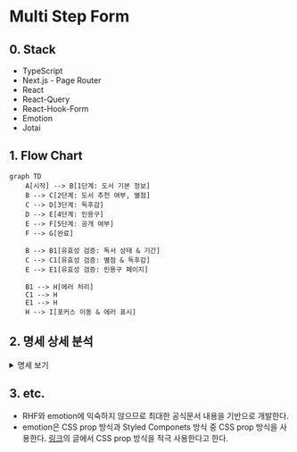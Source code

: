# Multi Step Form

## 0. Stack
- TypeScript
- Next.js - Page Router
- React
- React-Query
- React-Hook-Form
- Emotion
- Jotai

## 1. Flow Chart

```mermaid
graph TD
    A[시작] --> B[1단계: 도서 기본 정보]
    B --> C[2단계: 도서 추천 여부, 별점]
    C --> D[3단계: 독후감]
    D --> E[4단계: 인용구]
    E --> F[5단계: 공개 여부]
    F --> G[완료]
    
    B --> B1[유효성 검증: 독서 상태 & 기간]
    C --> C1[유효성 검증: 별점 & 독후감]
    E --> E1[유효성 검증: 인용구 페이지]
    
    B1 --> H[에러 처리]
    C1 --> H
    E1 --> H
    H --> I[포커스 이동 & 에러 표시]
```

## 2. 명세 상세 분석
<details>
<summary>명세 보기</summary>
    
### 0단계.

- **새로고침 후 폼상태를 유지**
    - 상태로 관리해선 안된다. 명세에선 쿼리 파라미터를 주었지만, 웹 스토리지를 사용하는 방법도 가능
    - 웹 스토리지를 사용한다면 스토리지 관련 커스텀 훅/함수를 만드는 것과 jotai persist 옵션 쪽으로 위임해서 하는 것 고민 필요. jotai(persist)를 사용하면 선언적으로 사용할 순 있지만, 라이브러리에 의존성이 생긴다. 전역 상태를 어짜피 jotai로 관리하고 있다면 의존성 문제는 해결될 수 있음.
- **유효성 검사**
    - 유효성 검증을 각 단계에서 하는 것과 마지막 단계에서 하는 것. 어떤 차이가 있을지 고민
        - 각 단계에서 할 때
        - 마지막 단계에서 할 때
    
    - 유효성 검증 메세지는 어떻게 보여줄지 고민
- **폼 정보 실시간 미리보기 앱 화면 섹션**
    - 500ms 디바운싱 적용 필요
        - 변경 상태가 많거나 무거워 진다면? 400ms 쯤에 사용자가 뭔가 입력한다면?
    - provider와 같이 앱 전체를 감싸서 상태 변화를 감지할 수 있을지 확인 필요
    - window size event를 수신해서 앱 화면 섹션을 컨디셔널 렌더링
- **재사용 컴포넌트**
    - CommaSeparatedInput 컴포넌트
        - rhf 로 맵핑 및 exprt해 재사용
        - 유저는 숫자만 입력. 숫자를 연달아 입력하면 자동으로 1000단위 콤마 삽입. 사용하는 곳에선 value를 number로 받을 수 있어야 한다.
            
            → 내부적으로는 string으로 관리하되, 
            
        - rhf로 래핑했기 때문에 여러 곳에서 register를 따로 하지 않고도 재활용 할 수 있다.
            
            → RHFCommaSeparatedInput
            
- **API, Suspense**
    - 내부적으로 Suspense를 일으키는 목록 api의 응답 값으로 AutoComplete.tsx의 Option 목록을 구성하는 컴포넌트 만들기 + rhf 화
        - 목록을 보여줄 간단한 api가 있으면 좋을 것 같다. api route나 msw를 이용해 간단한 api를 만들어 사용?
        - AutoComplete는 api의 응답으로 들어오는 책 목록을 검색하는 컴포넌트로 추정
        - Suspense나 useSuspenseQuery 등을 사용해서 처리
        - AutoComplete.tsx를 register() 없이 RHF와 연결
    - api 가 resolve되지 않았을 때는 로딩바를 보여주고, 에러가 났을 때는 rejectedFallback 컴포넌트와 서버의 에러 메시지를 함께 표시, 정상 케이스에서 resolve됐을 때 AutoComplete 노출

### 1단계.

- 도서 기본 정보
- 독서 상태
- 독서할 시작일 및 종료일

시작/종료일 여부 (조건부 렌더링)

- 독서 상태에 따라 시작/종료일 컴포넌트를 조건부 렌더링한다.
    - 읽고 싶은 책 → 렌더링 x
    - 읽는 중 → 독서 시작일만 렌더링 O, 종료일은 렌더링 x
    - 읽음 → 독서 시작일과 종료일 모두 렌더링 O
    - 보류 중 → 독서 시작일만 렌더링 O

독서 기간 설정 (유효성 검증)

- 독서 시작일은 독서 종료일보다 이후면 안된다. (Date 비교 → 유효성 에러)
- 독서 시작일은 도서 출판일 이후여야 한다.
    
    → 출판일 state나 값을 시작/종료일 컴포넌트에서 props 또는 전역 상태로 접근 가능해야 한다.
    

### 2단계.

- 도서 추천 여부
- 별점

별점

- 별점은 0.5점 스케일로, 0~5까지 나타낼 수 있다.
- 별점 1점 / 5점의 경우, 최소 100자 이상의 뒷받침 의견 컴포넌트가 필요(독후감)
- 별점 2점~4점은 선택 사항으로 입력 가능(입력 불가능이 아니다.)

### 3단계.

- 독후감

독후감

- 2단계의 별점이 2~4점이면 입력

### 4단계.

- 인용구

인용구

- 인용구 페이지 번호는 도서 전체 페이지 수보다 작아야 한다. (page 수 비교 → 유효성 에러)
- 인용구를 여러개 등록하고 지울 수 있다. (useFieldArray)
- 인용구가 두 개 이상일 때는 모든 인용구 필드 하단에 페이지 번호를 입력하는 인풋이 추가된다.
    - 유효성 검사 : 페이지 번호는 문자가 오면 안되고(숫자만), 책 페이지 수보다 작아야 한다.
    - 인용구가 두 개 이상일 때는 모든 페이지 번호 인풋은 required이고, 한 개 이하일 때는 optional이다.

### 5단계.

- 공개 여부

공개여부

- 공개(public), 비공개(private)로 설정 가능해야 한다.


</details>


## 3. etc.

- RHF와 emotion에 익숙하지 않으므로 최대한 공식문서 내용을 기반으로 개발한다.
- emotion은 CSS prop 방식과 Styled Componets 방식 중 CSS prop 방식을 사용한다. [링크](https://toss.oopy.io/cc9367e4-4ff6-4241-8189-9f3cf250f5d2#8a5bf6e1-4d2f-4c9c-836b-13154d5e200a)의 글에서 CSS prop 방식을 적극 사용한다고 한다.
